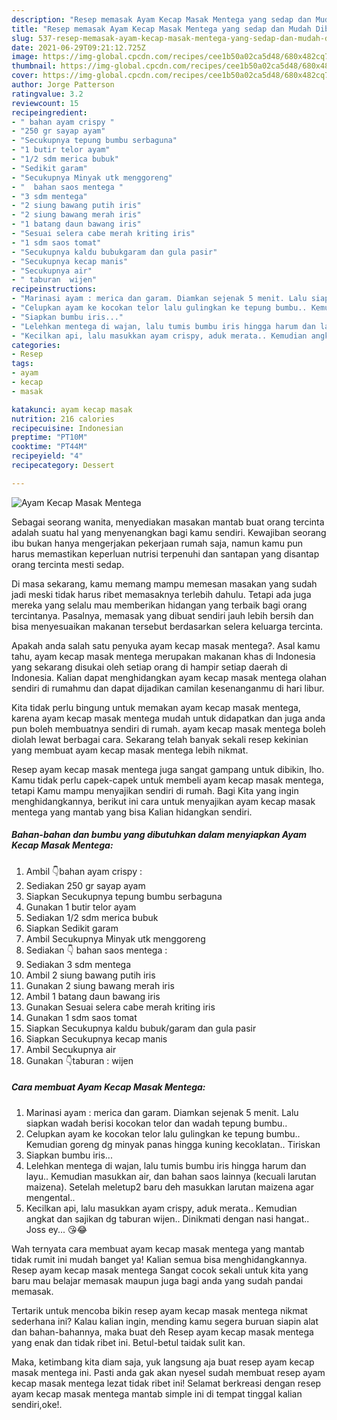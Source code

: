 ```yaml
---
description: "Resep memasak Ayam Kecap Masak Mentega yang sedap dan Mudah Dibuat"
title: "Resep memasak Ayam Kecap Masak Mentega yang sedap dan Mudah Dibuat"
slug: 537-resep-memasak-ayam-kecap-masak-mentega-yang-sedap-dan-mudah-dibuat
date: 2021-06-29T09:21:12.725Z
image: https://img-global.cpcdn.com/recipes/cee1b50a02ca5d48/680x482cq70/ayam-kecap-masak-mentega-foto-resep-utama.jpg
thumbnail: https://img-global.cpcdn.com/recipes/cee1b50a02ca5d48/680x482cq70/ayam-kecap-masak-mentega-foto-resep-utama.jpg
cover: https://img-global.cpcdn.com/recipes/cee1b50a02ca5d48/680x482cq70/ayam-kecap-masak-mentega-foto-resep-utama.jpg
author: Jorge Patterson
ratingvalue: 3.2
reviewcount: 15
recipeingredient:
- " bahan ayam crispy "
- "250 gr sayap ayam"
- "Secukupnya tepung bumbu serbaguna"
- "1 butir telor ayam"
- "1/2 sdm merica bubuk"
- "Sedikit garam"
- "Secukupnya Minyak utk menggoreng"
- "  bahan saos mentega "
- "3 sdm mentega"
- "2 siung bawang putih iris"
- "2 siung bawang merah iris"
- "1 batang daun bawang iris"
- "Sesuai selera cabe merah kriting iris"
- "1 sdm saos tomat"
- "Secukupnya kaldu bubukgaram dan gula pasir"
- "Secukupnya kecap manis"
- "Secukupnya air"
- " taburan  wijen"
recipeinstructions:
- "Marinasi ayam : merica dan garam. Diamkan sejenak 5 menit. Lalu siapkan wadah berisi kocokan telor dan wadah tepung bumbu.."
- "Celupkan ayam ke kocokan telor lalu gulingkan ke tepung bumbu.. Kemudian goreng dg minyak panas hingga kuning kecoklatan.. Tiriskan"
- "Siapkan bumbu iris..."
- "Lelehkan mentega di wajan, lalu tumis bumbu iris hingga harum dan layu.. Kemudian masukkan air, dan bahan saos lainnya (kecuali larutan maizena). Setelah meletup2 baru deh masukkan larutan maizena agar mengental.."
- "Kecilkan api, lalu masukkan ayam crispy, aduk merata.. Kemudian angkat dan sajikan dg taburan wijen.. Dinikmati dengan nasi hangat.. Joss ey... 😘😂"
categories:
- Resep
tags:
- ayam
- kecap
- masak

katakunci: ayam kecap masak 
nutrition: 216 calories
recipecuisine: Indonesian
preptime: "PT10M"
cooktime: "PT44M"
recipeyield: "4"
recipecategory: Dessert

---
```



![Ayam Kecap Masak Mentega](https://img-global.cpcdn.com/recipes/cee1b50a02ca5d48/680x482cq70/ayam-kecap-masak-mentega-foto-resep-utama.jpg)

Sebagai seorang wanita, menyediakan masakan mantab buat orang tercinta adalah suatu hal yang menyenangkan bagi kamu sendiri. Kewajiban seorang ibu bukan hanya mengerjakan pekerjaan rumah saja, namun kamu pun harus memastikan keperluan nutrisi terpenuhi dan santapan yang disantap orang tercinta mesti sedap.

Di masa  sekarang, kamu memang mampu memesan masakan yang sudah jadi meski tidak harus ribet memasaknya terlebih dahulu. Tetapi ada juga mereka yang selalu mau memberikan hidangan yang terbaik bagi orang tercintanya. Pasalnya, memasak yang dibuat sendiri jauh lebih bersih dan bisa menyesuaikan makanan tersebut berdasarkan selera keluarga tercinta. 



Apakah anda salah satu penyuka ayam kecap masak mentega?. Asal kamu tahu, ayam kecap masak mentega merupakan makanan khas di Indonesia yang sekarang disukai oleh setiap orang di hampir setiap daerah di Indonesia. Kalian dapat menghidangkan ayam kecap masak mentega olahan sendiri di rumahmu dan dapat dijadikan camilan kesenanganmu di hari libur.

Kita tidak perlu bingung untuk memakan ayam kecap masak mentega, karena ayam kecap masak mentega mudah untuk didapatkan dan juga anda pun boleh membuatnya sendiri di rumah. ayam kecap masak mentega boleh diolah lewat berbagai cara. Sekarang telah banyak sekali resep kekinian yang membuat ayam kecap masak mentega lebih nikmat.

Resep ayam kecap masak mentega juga sangat gampang untuk dibikin, lho. Kamu tidak perlu capek-capek untuk membeli ayam kecap masak mentega, tetapi Kamu mampu menyajikan sendiri di rumah. Bagi Kita yang ingin menghidangkannya, berikut ini cara untuk menyajikan ayam kecap masak mentega yang mantab yang bisa Kalian hidangkan sendiri.

<!--inarticleads1-->

##### Bahan-bahan dan bumbu yang dibutuhkan dalam menyiapkan Ayam Kecap Masak Mentega:

1. Ambil  👇bahan ayam crispy :
1. Sediakan 250 gr sayap ayam
1. Siapkan Secukupnya tepung bumbu serbaguna
1. Gunakan 1 butir telor ayam
1. Sediakan 1/2 sdm merica bubuk
1. Siapkan Sedikit garam
1. Ambil Secukupnya Minyak utk menggoreng
1. Sediakan  👇 bahan saos mentega :
1. Sediakan 3 sdm mentega
1. Ambil 2 siung bawang putih iris
1. Gunakan 2 siung bawang merah iris
1. Ambil 1 batang daun bawang iris
1. Gunakan Sesuai selera cabe merah kriting iris
1. Gunakan 1 sdm saos tomat
1. Siapkan Secukupnya kaldu bubuk/garam dan gula pasir
1. Siapkan Secukupnya kecap manis
1. Ambil Secukupnya air
1. Gunakan  👇taburan : wijen




<!--inarticleads2-->

##### Cara membuat Ayam Kecap Masak Mentega:

1. Marinasi ayam : merica dan garam. Diamkan sejenak 5 menit. Lalu siapkan wadah berisi kocokan telor dan wadah tepung bumbu..
1. Celupkan ayam ke kocokan telor lalu gulingkan ke tepung bumbu.. Kemudian goreng dg minyak panas hingga kuning kecoklatan.. Tiriskan
1. Siapkan bumbu iris...
1. Lelehkan mentega di wajan, lalu tumis bumbu iris hingga harum dan layu.. Kemudian masukkan air, dan bahan saos lainnya (kecuali larutan maizena). Setelah meletup2 baru deh masukkan larutan maizena agar mengental..
1. Kecilkan api, lalu masukkan ayam crispy, aduk merata.. Kemudian angkat dan sajikan dg taburan wijen.. Dinikmati dengan nasi hangat.. Joss ey... 😘😂




Wah ternyata cara membuat ayam kecap masak mentega yang mantab tidak rumit ini mudah banget ya! Kalian semua bisa menghidangkannya. Resep ayam kecap masak mentega Sangat cocok sekali untuk kita yang baru mau belajar memasak maupun juga bagi anda yang sudah pandai memasak.

Tertarik untuk mencoba bikin resep ayam kecap masak mentega nikmat sederhana ini? Kalau kalian ingin, mending kamu segera buruan siapin alat dan bahan-bahannya, maka buat deh Resep ayam kecap masak mentega yang enak dan tidak ribet ini. Betul-betul taidak sulit kan. 

Maka, ketimbang kita diam saja, yuk langsung aja buat resep ayam kecap masak mentega ini. Pasti anda gak akan nyesel sudah membuat resep ayam kecap masak mentega lezat tidak ribet ini! Selamat berkreasi dengan resep ayam kecap masak mentega mantab simple ini di tempat tinggal kalian sendiri,oke!.


